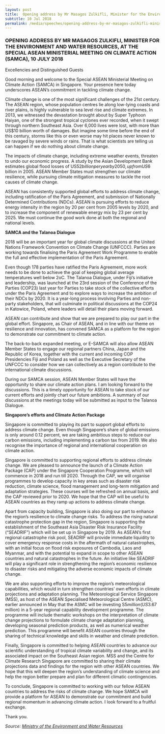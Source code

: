 ```yaml
---
layout: post
title:  Opening address by Mr Masagos Zulkifli, Minister for the Environment and Water Resources, at the Special ASEAN Ministerial Meeting on Climate Action (SAMCA), 10 July 2018
subtitle: 10 Jul 2018
permalink: /media/speeches/opening-address-by-mr-masagos-zulkifli-minister-for-the-environment-and-water-resources-at-the-special-asean-ministerial-meeting-on-climate-action-(samca)-10-july-2018
---
```


### OPENING ADDRESS BY MR MASAGOS ZULKIFLI, MINISTER FOR THE ENVIRONMENT AND WATER RESOURCES, AT THE SPECIAL ASEAN MINISTERIAL MEETING ON CLIMATE ACTION (SAMCA), 10 JULY 2018

Excellencies and Distinguished Guests

Good morning and welcome to the Special ASEAN Ministerial Meeting on Climate Action (SAMCA) in Singapore. Your presence here today underscores ASEAN’s commitment in tackling climate change.

Climate change is one of the most significant challenges of the 21st century.  The ASEAN region, whose population centres lie along low-lying coasts and river plains, is highly vulnerable to sea level rise and climate extremes.  In 2013, we witnessed the devastation brought about by Super Typhoon Haiyan, one of the strongest tropical cyclones ever recorded, when it swept through northern Southeast Asia.  Over 6,000 lives were lost, with more than US$10 billion worth of damages. But imagine some time before the end of this century, storms like this or even worse may hit places never known to be ravaged by severe winds or rains. That is what scientists are telling us can happen if we do nothing about climate change.

The impacts of climate change, including extreme weather events, threaten to undo our economic progress. A study by the Asian Development Bank estimates global flood losses of US$52 billion per year by 2050, up from US$6 billion in 2005. ASEAN Member States must strengthen our climate resilience, while pursuing climate mitigation measures to tackle the root causes of climate change.

ASEAN has consistently supported global efforts to address climate change, including ratification of the Paris Agreement, and submission of Nationally Determined Contributions (NDCs). ASEAN is pursuing efforts to reduce energy intensity in the region by 20 per cent from 2005 levels by 2020, and to increase the component of renewable energy mix by 23 per cent by 2025.  We must continue the good work done at both the regional and national levels.

**SAMCA and the Talanoa Dialogue**

2018 will be an important year for global climate discussions at the United Nations Framework Convention on Climate Change (UNFCCC).  Parties are working towards finalising the Paris Agreement Work Programme to enable the full and effective implementation of the Paris Agreement.

Even though 178 parties have ratified the Paris Agreement, more work needs to be done to achieve the goal of keeping global average temperatures well below 2oC.  The Talanoa Dialogue, under Fiji’s initiative and leadership, was launched at the 23rd session of the Conference of the Parties (COP23) last year for Parties to take stock of the collective efforts under the Paris Agreement and to explore ways to increase the ambition of their NDCs by 2020.  It is a year-long process involving Parties and non-party stakeholders, that will culminate in political discussions at the COP24 in Katowice, Poland, where leaders will detail their plans moving forward.

ASEAN can contribute and show that we are prepared to play our part in the global effort. Singapore, as Chair of ASEAN, and in line with our theme on resilience and innovation, has convened SAMCA as a platform for the region to demonstrate our commitment to climate action.

The back-to-back expanded meeting, or E-SAMCA will also allow ASEAN Member States to engage our regional partners China, Japan and the Republic of Korea, together with the current and incoming COP Presidencies Fiji and Poland as well as the Executive Secretary of the UNFCCC to consider how we can collectively as a region contribute to the international climate discussions.

During our SAMCA session, ASEAN Member States will have the opportunity to share our climate action plans.  I am looking forward to the discussions.  This is a timely opportunity for ASEAN to take stock of our current efforts and jointly chart our future ambitions.  A summary of our discussions at the meetings today will be submitted as input to the Talanoa Dialogue.

**Singapore’s efforts and Climate Action Package**

Singapore is committed to playing its part to support global efforts to address climate change.  Even though Singapore’s share of global emissions is only around 0.12 percent, we are taking ambitious steps to reduce our carbon emissions, including implementing a carbon tax from 2019.  We also recognise the importance of regional and international cooperation on climate action.

Singapore is committed to supporting regional efforts to address climate change.  We are pleased to announce the launch of a Climate Action Package (CAP) under the Singapore Cooperation Programme, which will commence in 2018 and run till 2020.  Through the CAP, we will organise programmes to develop capacity in key areas such as disaster risk reduction, climate science, flood management and long-term mitigation and adaptation strategies.  These courses will be refreshed on annual basis, and the CAP reviewed prior to 2020.  We hope that the CAP will be useful to ASEAN countries as they ramp up actions to address climate change.

Apart from capacity building, Singapore is also doing our part to enhance the region’s resilience to climate change risks.  To address the rising natural catastrophe protection gap in the region, Singapore is supporting the establishment of the Southeast Asia Disaster Risk Insurance Facility (“SEADRIF”) which will be set up in Singapore by 2019.  As ASEAN’s first regional catastrophe risk pool, SEADRIF will provide immediate liquidity to cover emergency response costs in the aftermath of natural catastrophes, with an initial focus on flood risk exposures of Cambodia, Laos and Myanmar, and with the potential to expand in scope to other ASEAN countries and natural catastrophes in the future.  An initiative like SEADRIF will play a significant role in strengthening the region’s economic resilience to disaster risks and mitigating the adverse economic impacts of climate change.

We are also supporting efforts to improve the region’s meteorological capabilities, which would in turn strengthen countries’ own efforts in climate projections and adaptation planning.  The Meteorological Service Singapore (MSS), as host of the ASEAN Specialised Meteorological Centre (ASMC), earlier announced in May that the ASMC will be investing S$5 million (US$3.67 million) in a 5-year regional capability development programme.  The programme will include thematic workshops on the interpretation of climate change projections to formulate climate change adaptation planning, developing seasonal prediction products, as well as numerical weather prediction. This programme will benefit ASEAN countries through the sharing of technical knowledge and skills in weather and climate prediction.

Finally, Singapore is committed to helping ASEAN countries to advance our scientific understanding of tropical climate variability and change, and its associated impact on the Southeast Asian region.  MSS and the Centre for Climate Research Singapore are committed to sharing their climate projections data and findings for the region with other ASEAN countries.  We hope that this will deepen the region’s understanding of climate science and help the region better prepare and plan for different climatic contingencies.

To conclude, Singapore is committed to working with our fellow ASEAN countries to address the risks of climate change. We hope SAMCA will provide a platform for ASEAN to demonstrate our commitment and build regional momentum in advancing climate action.  I look forward to a fruitful exchange.

Thank you. 


*Source: [<a href="https://www.mewr.gov.sg/news/opening-address-by-mr-masagos-zulkifli--minister-for-the-environment-and-water-resources--at-the-special-asean-ministerial-meeting-on-climate-action-samca--on-10-july-2018" target="_blank">Ministry of the Environment and Water Resources</a>](https://www.mewr.gov.sg/news/opening-address-by-mr-masagos-zulkifli--minister-for-the-environment-and-water-resources--at-the-special-asean-ministerial-meeting-on-climate-action-samca--on-10-july-2018)*